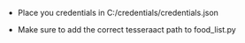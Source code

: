 * Place you credentials in C:/credentials/credentials.json

* Make sure to add the correct tesseraact path to food_list.py